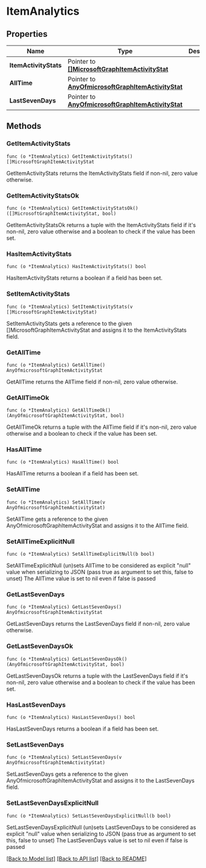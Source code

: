 # ItemAnalytics

## Properties

Name | Type | Description | Notes
------------ | ------------- | ------------- | -------------
**ItemActivityStats** | Pointer to [**[]MicrosoftGraphItemActivityStat**](microsoft.graph.itemActivityStat.md) |  | [optional] 
**AllTime** | Pointer to [**AnyOfmicrosoftGraphItemActivityStat**](anyOf&lt;microsoft.graph.itemActivityStat&gt;.md) |  | [optional] 
**LastSevenDays** | Pointer to [**AnyOfmicrosoftGraphItemActivityStat**](anyOf&lt;microsoft.graph.itemActivityStat&gt;.md) |  | [optional] 

## Methods

### GetItemActivityStats

`func (o *ItemAnalytics) GetItemActivityStats() []MicrosoftGraphItemActivityStat`

GetItemActivityStats returns the ItemActivityStats field if non-nil, zero value otherwise.

### GetItemActivityStatsOk

`func (o *ItemAnalytics) GetItemActivityStatsOk() ([]MicrosoftGraphItemActivityStat, bool)`

GetItemActivityStatsOk returns a tuple with the ItemActivityStats field if it's non-nil, zero value otherwise
and a boolean to check if the value has been set.

### HasItemActivityStats

`func (o *ItemAnalytics) HasItemActivityStats() bool`

HasItemActivityStats returns a boolean if a field has been set.

### SetItemActivityStats

`func (o *ItemAnalytics) SetItemActivityStats(v []MicrosoftGraphItemActivityStat)`

SetItemActivityStats gets a reference to the given []MicrosoftGraphItemActivityStat and assigns it to the ItemActivityStats field.

### GetAllTime

`func (o *ItemAnalytics) GetAllTime() AnyOfmicrosoftGraphItemActivityStat`

GetAllTime returns the AllTime field if non-nil, zero value otherwise.

### GetAllTimeOk

`func (o *ItemAnalytics) GetAllTimeOk() (AnyOfmicrosoftGraphItemActivityStat, bool)`

GetAllTimeOk returns a tuple with the AllTime field if it's non-nil, zero value otherwise
and a boolean to check if the value has been set.

### HasAllTime

`func (o *ItemAnalytics) HasAllTime() bool`

HasAllTime returns a boolean if a field has been set.

### SetAllTime

`func (o *ItemAnalytics) SetAllTime(v AnyOfmicrosoftGraphItemActivityStat)`

SetAllTime gets a reference to the given AnyOfmicrosoftGraphItemActivityStat and assigns it to the AllTime field.

### SetAllTimeExplicitNull

`func (o *ItemAnalytics) SetAllTimeExplicitNull(b bool)`

SetAllTimeExplicitNull (un)sets AllTime to be considered as explicit "null" value
when serializing to JSON (pass true as argument to set this, false to unset)
The AllTime value is set to nil even if false is passed
### GetLastSevenDays

`func (o *ItemAnalytics) GetLastSevenDays() AnyOfmicrosoftGraphItemActivityStat`

GetLastSevenDays returns the LastSevenDays field if non-nil, zero value otherwise.

### GetLastSevenDaysOk

`func (o *ItemAnalytics) GetLastSevenDaysOk() (AnyOfmicrosoftGraphItemActivityStat, bool)`

GetLastSevenDaysOk returns a tuple with the LastSevenDays field if it's non-nil, zero value otherwise
and a boolean to check if the value has been set.

### HasLastSevenDays

`func (o *ItemAnalytics) HasLastSevenDays() bool`

HasLastSevenDays returns a boolean if a field has been set.

### SetLastSevenDays

`func (o *ItemAnalytics) SetLastSevenDays(v AnyOfmicrosoftGraphItemActivityStat)`

SetLastSevenDays gets a reference to the given AnyOfmicrosoftGraphItemActivityStat and assigns it to the LastSevenDays field.

### SetLastSevenDaysExplicitNull

`func (o *ItemAnalytics) SetLastSevenDaysExplicitNull(b bool)`

SetLastSevenDaysExplicitNull (un)sets LastSevenDays to be considered as explicit "null" value
when serializing to JSON (pass true as argument to set this, false to unset)
The LastSevenDays value is set to nil even if false is passed

[[Back to Model list]](../README.md#documentation-for-models) [[Back to API list]](../README.md#documentation-for-api-endpoints) [[Back to README]](../README.md)


